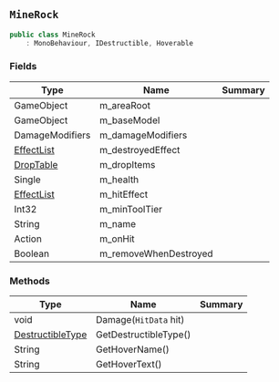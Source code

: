 ## `MineRock`

```csharp
public class MineRock
    : MonoBehaviour, IDestructible, Hoverable

```

### Fields

| Type | Name | Summary | 
| --- | --- | --- | 
| GameObject | m_areaRoot |  | 
| GameObject | m_baseModel |  | 
| DamageModifiers | m_damageModifiers |  | 
| [EffectList](./EffectList.md) | m_destroyedEffect |  | 
| [DropTable](./DropTable.md) | m_dropItems |  | 
| Single | m_health |  | 
| [EffectList](./EffectList.md) | m_hitEffect |  | 
| Int32 | m_minToolTier |  | 
| String | m_name |  | 
| Action | m_onHit |  | 
| Boolean | m_removeWhenDestroyed |  | 


### Methods

| Type | Name | Summary | 
| --- | --- | --- | 
| void | Damage(`HitData` hit) |  | 
| [DestructibleType](./DestructibleType.md) | GetDestructibleType() |  | 
| String | GetHoverName() |  | 
| String | GetHoverText() |  | 


